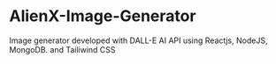 # AlienX-Image-Generator
Image generator developed with DALL-E AI API using Reactjs, NodeJS, MongoDB. and Tailiwind CSS 
